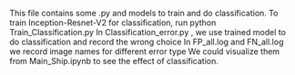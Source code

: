 This file contains some .py and models to train and do classification.
To train Inception-Resnet-V2 for classification, run python Train_Classification.py 
In Classification_error.py , we use trained model to do classification and record the wrong choice
In FP_all.log and FN_all.log we record image names for different error type
We could visualize them from Main_Ship.ipynb to see the effect of classification.
